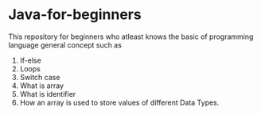 # Java-for-beginners
This repository for beginners who atleast knows the basic of programming language general concept such as 
1. If-else
2. Loops 
3. Switch case 
4. What is array 
5. What is identifier 
6. How an array is used to store values of different Data Types. 
